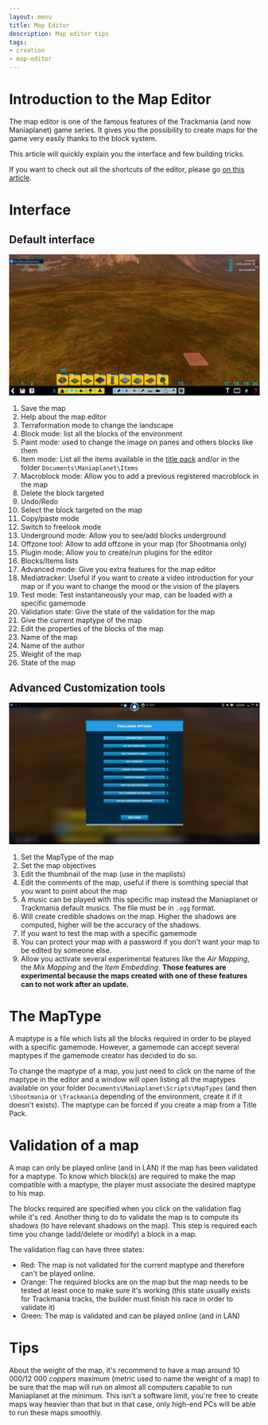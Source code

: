 ```yaml
---
layout: menu
title: Map Editor
description: Map editor tips
tags:
- creation
- map-editor
---
```


# Introduction to the Map Editor
The map editor is one of the famous features of the Trackmania (and now Maniaplanet) game series. It gives you the possibility to create maps for the game very easily thanks to the block system.

This article will quickly explain you the interface and few building tricks.

If you want to check out all the shortcuts of the editor, please go [on this article][1].

# Interface

## Default interface
![Map Editor interface][2]

1. Save the map
2. Help about the map editor
3. Terraformation mode to change the landscape
4. Block mode: list all the blocks of the environment
5. Paint mode: used to change the image on panes and others blocks like them
6. Item mode: List all the items available in the [title pack][3] and/or in the folder `Documents\Maniaplanet\Items`
7. Macroblock mode: Allow you to add a previous registered macroblock in the map
8. Delete the block targeted
9. Undo/Redo
10. Select the block targeted on the map
11. Copy/paste mode
12. Switch to freelook mode
13. Underground mode: Allow you to see/add blocks underground
14. Offzone tool: Allow to add offzone in your map (for Shootmania only)
15. Plugin mode: Allow you to create/run plugins for the editor
16. Blocks/Items lists
17. Advanced mode: Give you extra features for the map editor
18. Mediatracker: Useful if you want to create a video introduction for your map or if you want to change the mood or the vision of the players
19. Test mode: Test instantaneously your map, can be loaded with a specific gamemode
20. Validation state: Give the state of the validation for the map
21. Give the current maptype of the map
22. Edit the properties of the blocks of the map
23. Name of the map
24. Name of the author
25. Weight of the map
26. State of the map

## Advanced Customization tools
![Map Editor Adv Options][4]

1. Set the MapType of the map
2. Set the map objectives
3. Edit the thumbnail of the map (use in the maplists)
4. Edit the comments of the map, useful if there is somthing special that you want to point about the map
5. A music can be played with this specific map instead the Maniaplanet or Trackmania default musics. The file must be in `.ogg` format.
6. Will create credible shadows on the map. Higher the shadows are computed, higher will be the accuracy of the shadows.
7. If you want to test the map with a specific gamemode
8. You can protect your map with a password if you don't want your map to be edited by someone else.
9. Allow you activate several experimental features like the *Air Mapping*, the *Mix Mapping* and the *Item Embedding*. **Those features are experimental because the maps created with one of these features can to not work after an update.**

# The MapType
A maptype is a file which lists all the blocks required in order to be played with a specific gamemode. However, a gamemode can accept several maptypes if the gamemode creator has decided to do so.

To change the maptype of a map, you just need to click on the name of the maptype in the editor and a window will open listing all the maptypes available on your folder `Documents\Maniaplanet\Scripts\MapTypes` (and then `\Shootmania` or `\Trackmania` depending of the environment, create it if it doesn't exists). The maptype can be forced if you create a map from a Title Pack.

# Validation of a map
A map can only be played online (and in LAN) if the map has been validated for a maptype. To know which block(s) are required to make the map compatible with a maptype, the player must associate the desired maptype to his map.

The blocks required are specified when you click on the validation flag while it's red. Another thing to do to validate the map is to compute its shadows (to have relevant shadows on the map). This step is required each time you change (add/delete or modify) a block in a map.

The validation flag can have three states:

* Red: The map is not validated for the current maptype and therefore can't be played online.
* Orange: The required blocks are on the map but the map needs to be tested at least once to make sure it's working (this state usually exists for Trackmania tracks, the builder must finish his race in order to validate it)
* Green: The map is validated and can be played online (and in LAN)

# Tips
About the weight of the map, it's recommend to have a map around 10 000/12 000 *coppers* maximum (metric used to name the weight of a map) to be sure that the map will run on almost all computers capable to run Maniaplanet at the minimum.
This isn't a software limit, you're free to create maps way heavier than that but in that case, only high-end PCs will be able to run these maps smoothly.

[1]: ../../client/shortcuts.html#Map-Editor
[2]: ./img/Map_Editor_UI_Edited.jpg
[3]: ../title/
[4]: ./img/Map_Editor_UI2_Edited.jpg
